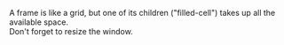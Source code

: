 A frame is like a grid, but one of its children ("filled-cell") takes up all the available space.\
Don't forget to resize the window.